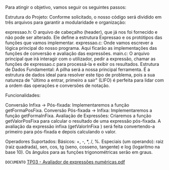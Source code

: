 Para atingir o objetivo, vamos seguir os seguintes passos:

Estrutura do Projeto: Conforme solicitado, o nosso código será dividido em três arquivos para garantir a modularidade e organização:

expressao.h: O arquivo de cabeçalho (header), que já nos foi fornecido e não pode ser alterado. Ele define a estrutura Expressao e os protótipos das funções que vamos implementar.
expressao.c: Onde vamos escrever a lógica principal do nosso programa. Aqui ficarão as implementações das funções de conversão e avaliação das expressões.
main.c: O arquivo principal que irá interagir com o utilizador, pedir a expressão, chamar as funções de expressao.c para processá-la e exibir os resultados.
Estrutura de Dados Fundamental: A pilha será a nossa principal ferramenta. É a estrutura de dados ideal para resolver este tipo de problema, pois a sua natureza de "último a entrar, primeiro a sair" (LIFO) é perfeita para lidar com a ordem das operações e conversões de notação.

Funcionalidades:

Conversão Infixa -> Pós-fixada: Implementaremos a função getFormaPosFixa.
Conversão Pós-fixada -> Infixa: Implementaremos a função getFormaInFixa.
Avaliação de Expressões: Criaremos a função getValorPosFixa para calcular o resultado de uma expressão pós-fixada. A avaliação da expressão infixa (getValorInFixa ) será feita convertendo-a primeiro para pós-fixada e depois calculando o valor.

Operadores Suportados:
Básicos: +, -, *, /, %.
Especiais (um operando): raiz (raiz quadrada), sen, cos, tg (seno, cosseno, tangente) e log (logaritmo na base 10). Os ângulos para as funções trigonométricas serão em graus.

`DOCUMENTO` 
[TP03 - Avaliador de expressões numéricas.pdf](https://github.com/user-attachments/files/20784037/TP03.-.Avaliador.de.expressoes.numericas.pdf)
